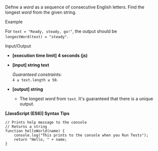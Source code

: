 Define a _word_ as a sequence of consecutive English letters. Find the longest _word_ from
the given string.

Example

For `text = "Ready, steady, go!"`, the output should be  
`longestWord(text) = "steady"`.

Input/Output

- **\[execution time limit\] 4 seconds (js)**

- **\[input\] string text**

  _Guaranteed constraints:_  
  `4 ≤ text.length ≤ 50`.

- **\[output\] string**

  - The longest _word_ from `text`. It's guaranteed that there is a unique output.

**\[JavaScript (ES6)\] Syntax Tips**

    // Prints help message to the console
    // Returns a string
    function helloWorld(name) {
        console.log("This prints to the console when you Run Tests");
        return "Hello, " + name;
    }
